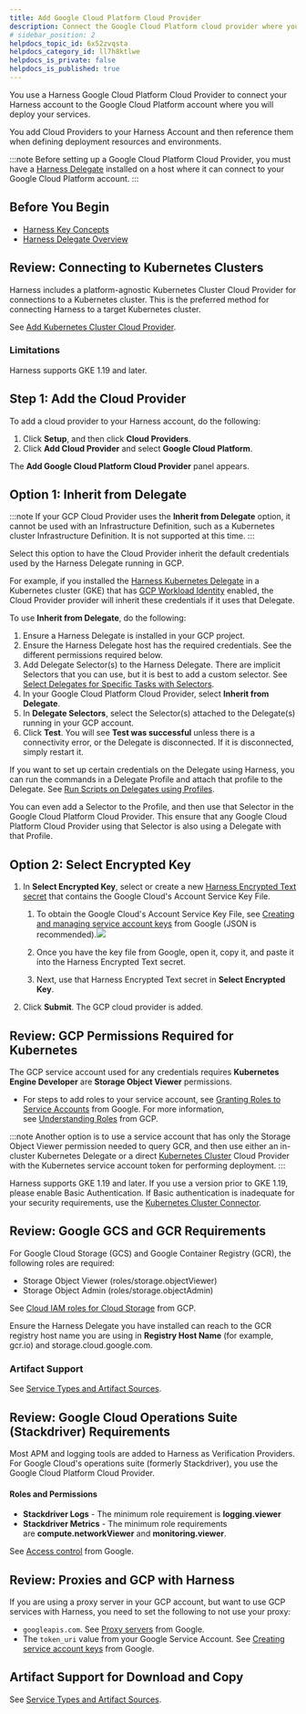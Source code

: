 ```yaml
---
title: Add Google Cloud Platform Cloud Provider
description: Connect the Google Cloud Platform cloud provider where you will deploy your services using Harness.
# sidebar_position: 2
helpdocs_topic_id: 6x52zvqsta
helpdocs_category_id: ll7h8ktlwe
helpdocs_is_private: false
helpdocs_is_published: true
---
```


You use a Harness Google Cloud Platform Cloud Provider to connect your Harness account to the Google Cloud Platform account where you will deploy your services.

You add Cloud Providers to your Harness Account and then reference them when defining deployment resources and environments.

:::note
Before setting up a Google Cloud Platform Cloud Provider, you must have a [Harness Delegate](../manage-delegates/delegate-installation.md) installed on a host where it can connect to your Google Cloud Platform account.
:::

## Before You Begin

* [Harness Key Concepts](../../../starthere-firstgen/harness-key-concepts.md)
* [Harness Delegate Overview](../manage-delegates/delegate-installation.md)

## Review: Connecting to Kubernetes Clusters

Harness includes a platform-agnostic Kubernetes Cluster Cloud Provider for connections to a Kubernetes cluster. This is the preferred method for connecting Harness to a target Kubernetes cluster.

See [Add Kubernetes Cluster Cloud Provider](add-kubernetes-cluster-cloud-provider.md).

### Limitations

Harness supports GKE 1.19 and later.

## Step 1: Add the Cloud Provider

To add a cloud provider to your Harness account, do the following:

1. Click **Setup**, and then click **Cloud Providers**.
2. Click **Add Cloud Provider** and select **Google Cloud Platform**.

The **Add Google Cloud Platform Cloud Provider** panel appears.

## Option 1: Inherit from Delegate

:::note
If your GCP Cloud Provider uses the **Inherit from Delegate** option, it cannot be used with an Infrastructure Definition, such as a Kubernetes cluster Infrastructure Definition. It is not supported at this time.
:::

Select this option to have the Cloud Provider inherit the default credentials used by the Harness Delegate running in GCP.

For example, if you installed the [Harness Kubernetes Delegate](../manage-delegates/install-kubernetes-delegate.md) in a Kubernetes cluster (GKE) that has [GCP Workload Identity](https://cloud.google.com/kubernetes-engine/docs/how-to/workload-identity?hl=tr#enable_on_cluster) enabled, the Cloud Provider provider will inherit these credentials if it uses that Delegate.

To use **Inherit from Delegate**, do the following:

1. Ensure a Harness Delegate is installed in your GCP project.
2. Ensure the Harness Delegate host has the required credentials. See the different permissions required below.
3. Add Delegate Selector(s) to the Harness Delegate. There are implicit Selectors that you can use, but it is best to add a custom selector. See [Select Delegates for Specific Tasks with Selectors](../manage-delegates/select-delegates-for-specific-tasks-with-selectors.md).
4. In your Google Cloud Platform Cloud Provider, select **Inherit from Delegate**.
5. In **Delegate Selectors**, select the Selector(s) attached to the Delegate(s) running in your GCP account.
6. Click **Test**. You will see **Test was successful** unless there is a connectivity error, or the Delegate is disconnected. If it is disconnected, simply restart it.

If you want to set up certain credentials on the Delegate using Harness, you can run the commands in a Delegate Profile and attach that profile to the Delegate. See [Run Scripts on Delegates using Profiles](../manage-delegates/run-scripts-on-the-delegate-using-profiles.md).

You can even add a Selector to the Profile, and then use that Selector in the Google Cloud Platform Cloud Provider. This ensure that any Google Cloud Platform Cloud Provider using that Selector is also using a Delegate with that Profile.

## Option 2: Select Encrypted Key

1. In **Select Encrypted Key**, select or create a new [Harness Encrypted Text secret](../../security/secrets-management/use-encrypted-text-secrets.md) that contains the Google Cloud's Account Service Key File.
	1. To obtain the Google Cloud's Account Service Key File, see [Creating and managing service account keys](https://cloud.google.com/iam/docs/creating-managing-service-account-keys) from Google (JSON is recommended).![](./static/add-google-cloud-platform-cloud-provider-34.png)

	2. Once you have the key file from Google, open it, copy it, and paste it into the Harness Encrypted Text secret.
	3. Next, use that Harness Encrypted Text secret in **Select Encrypted Key**.
2. Click **Submit**. The GCP cloud provider is added.

## Review: GCP Permissions Required for Kubernetes

The GCP service account used for any credentials requires **Kubernetes Engine Developer** are **Storage Object Viewer** permissions.

* For steps to add roles to your service account, see [Granting Roles to Service Accounts](https://cloud.google.com/iam/docs/granting-roles-to-service-accounts) from Google. For more information, see [Understanding Roles](https://cloud.google.com/iam/docs/understanding-roles?_ga=2.123080387.-954998919.1531518087#curated_roles) from GCP.

:::note
Another option is to use a service account that has only the Storage Object Viewer permission needed to query GCR, and then use either an in-cluster Kubernetes Delegate or a direct [Kubernetes Cluster](cloud-providers.md#kubernetes-cluster) Cloud Provider with the Kubernetes service account token for performing deployment.
:::

Harness supports GKE 1.19 and later. If you use a version prior to GKE 1.19, please enable Basic Authentication. If Basic authentication is inadequate for your security requirements, use the [Kubernetes Cluster Connector](https://developer.harness.io/docs/platform/Connectors/Cloud-providers/add-a-kubernetes-cluster-connector).

## Review: Google GCS and GCR Requirements

For Google Cloud Storage (GCS) and Google Container Registry (GCR), the following roles are required:

* Storage Object Viewer (roles/storage.objectViewer)
* Storage Object Admin (roles/storage.objectAdmin)

See [Cloud IAM roles for Cloud Storage](https://cloud.google.com/storage/docs/access-control/iam-roles) from GCP.

Ensure the Harness Delegate you have installed can reach to the GCR registry host name you are using in **Registry Host Name** (for example, gcr.io) and storage.cloud.google.com.

### Artifact Support

See [Service Types and Artifact Sources](../../../continuous-delivery/model-cd-pipeline/setup-services/service-types-and-artifact-sources.md).

## Review: Google Cloud Operations Suite (Stackdriver) Requirements

Most APM and logging tools are added to Harness as Verification Providers. For Google Cloud's operations suite (formerly Stackdriver), you use the Google Cloud Platform Cloud Provider.

#### Roles and Permissions

* **Stackdriver Logs** - The minimum role requirement is **logging.viewer**
* **Stackdriver Metrics** - The minimum role requirements are **compute.networkViewer** and **monitoring.viewer**.

See [Access control](https://cloud.google.com/monitoring/access-control) from Google.

## Review: Proxies and GCP with Harness

If you are using a proxy server in your GCP account, but want to use GCP services with Harness, you need to set the following to not use your proxy:

* `googleapis.com`. See [Proxy servers](https://cloud.google.com/storage/docs/troubleshooting#proxy-server) from Google.
* The `token_uri` value from your Google Service Account. See [Creating service account keys](https://cloud.google.com/iam/docs/creating-managing-service-account-keys#creating_service_account_keys) from Google.

## Artifact Support for Download and Copy

See [Service Types and Artifact Sources](../../../continuous-delivery/model-cd-pipeline/setup-services/service-types-and-artifact-sources.md).

